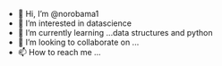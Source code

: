 - 👋 Hi, I’m @norobama1
- 👀 I’m interested in datascience 
- 🌱 I’m currently learning ...data structures and python
- 💞️ I’m looking to collaborate on ...
- 📫 How to reach me ...

<!---
norobama1/norobama1 is a ✨ special ✨ repository because its `README.md` (this file) appears on your GitHub profile.
You can click the Preview link to take a look at your changes.
--->

